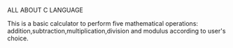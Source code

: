 ALL ABOUT C LANGUAGE

This is a basic calculator to perform five mathematical operations:
addition,subtraction,multiplication,division and modulus according to user's choice.